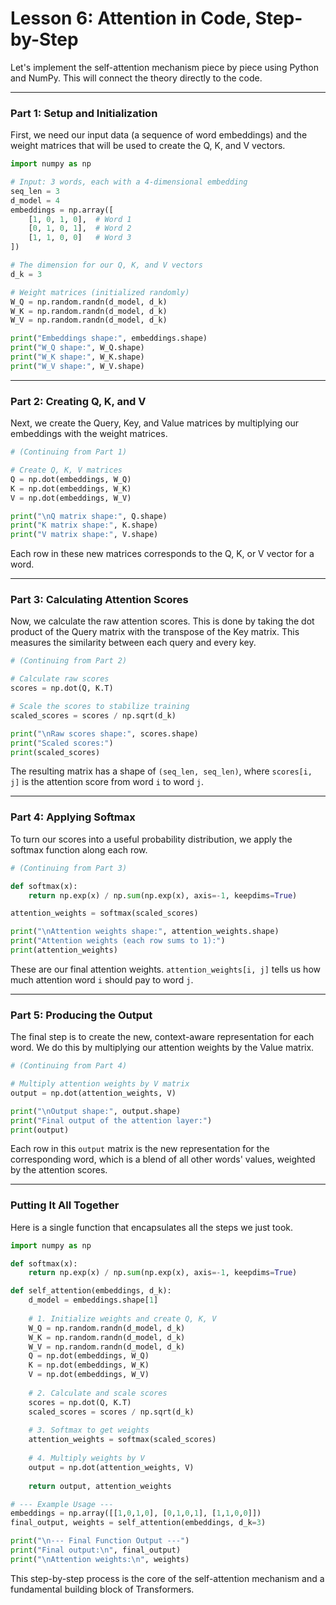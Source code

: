 # Lesson 6: Attention in Code, Step-by-Step

Let's implement the self-attention mechanism piece by piece using Python and NumPy. This will connect the theory directly to the code.

---

### Part 1: Setup and Initialization

First, we need our input data (a sequence of word embeddings) and the weight matrices that will be used to create the Q, K, and V vectors.

```python
import numpy as np

# Input: 3 words, each with a 4-dimensional embedding
seq_len = 3
d_model = 4
embeddings = np.array([
    [1, 0, 1, 0],  # Word 1
    [0, 1, 0, 1],  # Word 2
    [1, 1, 0, 0]   # Word 3
])

# The dimension for our Q, K, and V vectors
d_k = 3 

# Weight matrices (initialized randomly)
W_Q = np.random.randn(d_model, d_k)
W_K = np.random.randn(d_model, d_k)
W_V = np.random.randn(d_model, d_k)

print("Embeddings shape:", embeddings.shape)
print("W_Q shape:", W_Q.shape)
print("W_K shape:", W_K.shape)
print("W_V shape:", W_V.shape)
```

---

### Part 2: Creating Q, K, and V

Next, we create the Query, Key, and Value matrices by multiplying our embeddings with the weight matrices.

```python
# (Continuing from Part 1)

# Create Q, K, V matrices
Q = np.dot(embeddings, W_Q)
K = np.dot(embeddings, W_K)
V = np.dot(embeddings, W_V)

print("\nQ matrix shape:", Q.shape)
print("K matrix shape:", K.shape)
print("V matrix shape:", V.shape)
```
Each row in these new matrices corresponds to the Q, K, or V vector for a word.

---

### Part 3: Calculating Attention Scores

Now, we calculate the raw attention scores. This is done by taking the dot product of the Query matrix with the transpose of the Key matrix. This measures the similarity between each query and every key.

```python
# (Continuing from Part 2)

# Calculate raw scores
scores = np.dot(Q, K.T)

# Scale the scores to stabilize training
scaled_scores = scores / np.sqrt(d_k)

print("\nRaw scores shape:", scores.shape)
print("Scaled scores:")
print(scaled_scores)
```
The resulting matrix has a shape of `(seq_len, seq_len)`, where `scores[i, j]` is the attention score from word `i` to word `j`.

---

### Part 4: Applying Softmax

To turn our scores into a useful probability distribution, we apply the softmax function along each row.

```python
# (Continuing from Part 3)

def softmax(x):
    return np.exp(x) / np.sum(np.exp(x), axis=-1, keepdims=True)

attention_weights = softmax(scaled_scores)

print("\nAttention weights shape:", attention_weights.shape)
print("Attention weights (each row sums to 1):")
print(attention_weights)
```
These are our final attention weights. `attention_weights[i, j]` tells us how much attention word `i` should pay to word `j`.

---

### Part 5: Producing the Output

The final step is to create the new, context-aware representation for each word. We do this by multiplying our attention weights by the Value matrix.

```python
# (Continuing from Part 4)

# Multiply attention weights by V matrix
output = np.dot(attention_weights, V)

print("\nOutput shape:", output.shape)
print("Final output of the attention layer:")
print(output)
```
Each row in this `output` matrix is the new representation for the corresponding word, which is a blend of all other words' values, weighted by the attention scores.

---

### Putting It All Together

Here is a single function that encapsulates all the steps we just took.

```python
import numpy as np

def softmax(x):
    return np.exp(x) / np.sum(np.exp(x), axis=-1, keepdims=True)

def self_attention(embeddings, d_k):
    d_model = embeddings.shape[1]
    
    # 1. Initialize weights and create Q, K, V
    W_Q = np.random.randn(d_model, d_k)
    W_K = np.random.randn(d_model, d_k)
    W_V = np.random.randn(d_model, d_k)
    Q = np.dot(embeddings, W_Q)
    K = np.dot(embeddings, W_K)
    V = np.dot(embeddings, W_V)
    
    # 2. Calculate and scale scores
    scores = np.dot(Q, K.T)
    scaled_scores = scores / np.sqrt(d_k)
    
    # 3. Softmax to get weights
    attention_weights = softmax(scaled_scores)
    
    # 4. Multiply weights by V
    output = np.dot(attention_weights, V)
    
    return output, attention_weights

# --- Example Usage ---
embeddings = np.array([[1,0,1,0], [0,1,0,1], [1,1,0,0]])
final_output, weights = self_attention(embeddings, d_k=3)

print("\n--- Final Function Output ---")
print("Final output:\n", final_output)
print("\nAttention weights:\n", weights)
```
This step-by-step process is the core of the self-attention mechanism and a fundamental building block of Transformers.